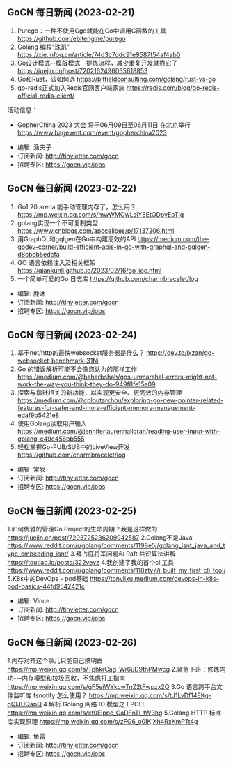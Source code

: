 ## GoCN 每日新闻 (2023-02-21)
1. Purego：一种不使用Cgo就能在Go中调用C函数的工具 https://github.com/ebitengine/purego
2. Golang 编程“珠玑” https://xie.infoq.cn/article/74d3c7ddc91e9587f54af4ab0
3. Go设计模式--模版模式｜提炼流程，减少重复开发就靠它了 https://juejin.cn/post/7202162496035618853
4. Go和Rust，该如何选 https://bitfieldconsulting.com/golang/rust-vs-go
5. go-redis正式加入Redis官网客户端家族 https://redis.com/blog/go-redis-official-redis-client/

活动信息：
* GopherChina 2023 大会 将于06月09日至06月11日 在北京举行 https://www.bagevent.com/event/gopherchina2023

- 编辑: 渔夫子
- 订阅新闻: http://tinyletter.com/gocn
- 招聘专区: https://gocn.vip/jobs

## GoCN 每日新闻 (2023-02-22)

1. Go1.20 arena 能手动管理内存了，怎么用？ https://mp.weixin.qq.com/s/mwWMOwLsiY8EtODpyEoTIg
2. golang实现一个不可复制类型 https://www.cnblogs.com/apocelipes/p/17137206.html
3. 用GraphQL和gqlgen在Go中构建高效的API https://medium.com/the-godev-corner/build-efficient-apis-in-go-with-graphql-and-gqlgen-d8cbcb5edcfa
4. GO 语言依赖注入及相关框架 https://qiankunli.github.io/2023/02/16/go_ioc.html
5. 一个简单可爱的Go 日志库 https://github.com/charmbracelet/log

- 编辑: 鹿沐
- 订阅新闻: http://tinyletter.com/gocn
- 招聘专区: https://gocn.vip/jobs







## GoCN 每日新闻 (2023-02-24)

1. 基于net/http的最快websocket服务器是什么？ https://dev.to/lxzan/go-websocket-benchmark-31f4
2. Go 的错误解析可能不会像您认为的那样工作 https://medium.com/@baharbshah/gos-unmarshal-errors-might-not-work-the-way-you-think-they-do-949f8fe15a09
3. 探索与指针相关的新功能，以实现更安全、更高效的内存管理 https://medium.com/@cploutarchou/exploring-go-new-pointer-related-features-for-safer-and-more-efficient-memory-management-edaf9b5421e8
4. 使用Golang读取用户输入 https://medium.com/@jenniferlaurenhalloran/reading-user-input-with-golang-e49e456bb555
5. 轻松掌握Go-PUB/SUB中的LiveView开发 https://github.com/charmbracelet/log

- 编辑: 常发
- 订阅新闻: http://tinyletter.com/gocn
- 招聘专区: https://gocn.vip/jobs


## GoCN 每日新闻 (2023-02-25)
1.如何优雅的管理Go Project的生命周期？我是这样做的 https://juejin.cn/post/7203725236209942587
2.Golang不是Java https://www.reddit.com/r/golang/comments/1198e5j/golang_isnt_java_and_type_embedding_isnt/
3.拜占庭将军问题和 Raft 共识算法讲解 https://toutiao.io/posts/322vevz
4.我创建了我的首个cli工具 https://www.reddit.com/r/golang/comments/118zty7/i_built_my_first_cli_tool/
5.K8s中的DevOps - pod基础 https://tonylixu.medium.com/devops-in-k8s-pod-basics-44fd9542421c

- 编辑: Vince
- 订阅新闻: http://tinyletter.com/gocn
- 招聘专区: https://gocn.vip/jobs

## GoCN 每日新闻 (2023-02-26)
1.内存对齐这个事儿只能自己搞明白 https://mp.weixin.qq.com/s/TphkrCag_Wr6uD9thPMwcg
2.紧急下班：修炼内功---内存模型和垃圾回收，不焦虑打工指南 https://mp.weixin.qq.com/s/qF5eiWYkcwTnZ2tFwpzx2Q
3.Go 语言跨平台文件监听库 fsnotify 怎么使用？ https://mp.weixin.qq.com/s/tJ1LvDf14EKg-qQlJUQapQ
4.解析 Golang 网络 IO 模型之 EPOLL https://mp.weixin.qq.com/s/xt0Elppc_OaDFnTI_tW3hg
5.Golang HTTP 标准库实现原理 https://mp.weixin.qq.com/s/zFG6_o0IKjXh4RxKmPTt4g

- 编辑: 鱼雷
- 订阅新闻: http://tinyletter.com/gocn
- 招聘专区: https://gocn.vip/jobs
